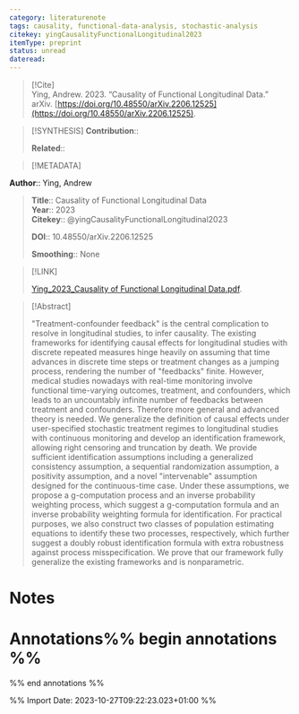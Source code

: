 ```yaml
---
category: literaturenote
tags: causality, functional-data-analysis, stochastic-analysis
citekey: yingCausalityFunctionalLongitudinal2023
itemType: preprint
status: unread  
dateread:  
---
```


> [!Cite]  
> Ying, Andrew. 2023. “Causality of Functional Longitudinal Data.” arXiv. [https://doi.org/10.48550/arXiv.2206.12525](https://doi.org/10.48550/arXiv.2206.12525).

> [!SYNTHESIS] 
>**Contribution**::
>
>**Related**:: 
>

> [!METADATA]  
>
**Author**:: Ying, Andrew<br>
> **Title**:: Causality of Functional Longitudinal Data    
> **Year**:: 2023     
> **Citekey**:: @yingCausalityFunctionalLongitudinal2023    
>    
>    
>     
>    
>    
>     
>    
>**DOI**:: 10.48550/arXiv.2206.12525    
>
>**Smoothing**:: None

> [!LINK] 
>
> [Ying_2023_Causality of Functional Longitudinal Data.pdf](file:///Users/steven/Library/CloudStorage/GoogleDrive-steven.golovkine@ul.ie/My%20Drive/bibliography/arXiv/2023/Ying_2023_Causality%20of%20Functional%20Longitudinal%20Data.pdf).

>[!Abstract]
>
>"Treatment-confounder feedback" is the central complication to resolve in longitudinal studies, to infer causality. The existing frameworks for identifying causal effects for longitudinal studies with discrete repeated measures hinge heavily on assuming that time advances in discrete time steps or treatment changes as a jumping process, rendering the number of "feedbacks" finite. However, medical studies nowadays with real-time monitoring involve functional time-varying outcomes, treatment, and confounders, which leads to an uncountably infinite number of feedbacks between treatment and confounders. Therefore more general and advanced theory is needed. We generalize the definition of causal effects under user-specified stochastic treatment regimes to longitudinal studies with continuous monitoring and develop an identification framework, allowing right censoring and truncation by death. We provide sufficient identification assumptions including a generalized consistency assumption, a sequential randomization assumption, a positivity assumption, and a novel "intervenable" assumption designed for the continuous-time case. Under these assumptions, we propose a g-computation process and an inverse probability weighting process, which suggest a g-computation formula and an inverse probability weighting formula for identification. For practical purposes, we also construct two classes of population estimating equations to identify these two processes, respectively, which further suggest a doubly robust identification formula with extra robustness against process misspecification. We prove that our framework fully generalize the existing frameworks and is nonparametric.
>>


# Notes<br>
# Annotations%% begin annotations %%  
 
  
%% end annotations %%

%% Import Date: 2023-10-27T09:22:23.023+01:00 %%
